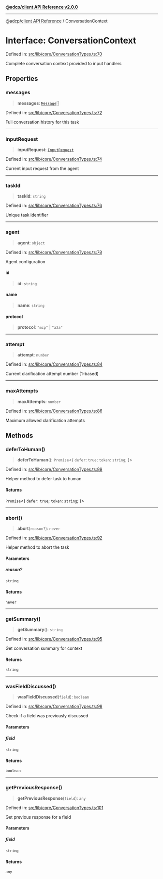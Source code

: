 [**@adcp/client API Reference v2.0.0**](../README.md)

***

[@adcp/client API Reference](../README.md) / ConversationContext

# Interface: ConversationContext

Defined in: [src/lib/core/ConversationTypes.ts:70](https://github.com/adcontextprotocol/adcp-client/blob/9ed0be764adbd110916d257101c95a577b3f15c8/src/lib/core/ConversationTypes.ts#L70)

Complete conversation context provided to input handlers

## Properties

### messages

> **messages**: [`Message`](Message.md)[]

Defined in: [src/lib/core/ConversationTypes.ts:72](https://github.com/adcontextprotocol/adcp-client/blob/9ed0be764adbd110916d257101c95a577b3f15c8/src/lib/core/ConversationTypes.ts#L72)

Full conversation history for this task

***

### inputRequest

> **inputRequest**: [`InputRequest`](InputRequest.md)

Defined in: [src/lib/core/ConversationTypes.ts:74](https://github.com/adcontextprotocol/adcp-client/blob/9ed0be764adbd110916d257101c95a577b3f15c8/src/lib/core/ConversationTypes.ts#L74)

Current input request from the agent

***

### taskId

> **taskId**: `string`

Defined in: [src/lib/core/ConversationTypes.ts:76](https://github.com/adcontextprotocol/adcp-client/blob/9ed0be764adbd110916d257101c95a577b3f15c8/src/lib/core/ConversationTypes.ts#L76)

Unique task identifier

***

### agent

> **agent**: `object`

Defined in: [src/lib/core/ConversationTypes.ts:78](https://github.com/adcontextprotocol/adcp-client/blob/9ed0be764adbd110916d257101c95a577b3f15c8/src/lib/core/ConversationTypes.ts#L78)

Agent configuration

#### id

> **id**: `string`

#### name

> **name**: `string`

#### protocol

> **protocol**: `"mcp"` \| `"a2a"`

***

### attempt

> **attempt**: `number`

Defined in: [src/lib/core/ConversationTypes.ts:84](https://github.com/adcontextprotocol/adcp-client/blob/9ed0be764adbd110916d257101c95a577b3f15c8/src/lib/core/ConversationTypes.ts#L84)

Current clarification attempt number (1-based)

***

### maxAttempts

> **maxAttempts**: `number`

Defined in: [src/lib/core/ConversationTypes.ts:86](https://github.com/adcontextprotocol/adcp-client/blob/9ed0be764adbd110916d257101c95a577b3f15c8/src/lib/core/ConversationTypes.ts#L86)

Maximum allowed clarification attempts

## Methods

### deferToHuman()

> **deferToHuman**(): `Promise`\<\{ `defer`: `true`; `token`: `string`; \}\>

Defined in: [src/lib/core/ConversationTypes.ts:89](https://github.com/adcontextprotocol/adcp-client/blob/9ed0be764adbd110916d257101c95a577b3f15c8/src/lib/core/ConversationTypes.ts#L89)

Helper method to defer task to human

#### Returns

`Promise`\<\{ `defer`: `true`; `token`: `string`; \}\>

***

### abort()

> **abort**(`reason?`): `never`

Defined in: [src/lib/core/ConversationTypes.ts:92](https://github.com/adcontextprotocol/adcp-client/blob/9ed0be764adbd110916d257101c95a577b3f15c8/src/lib/core/ConversationTypes.ts#L92)

Helper method to abort the task

#### Parameters

##### reason?

`string`

#### Returns

`never`

***

### getSummary()

> **getSummary**(): `string`

Defined in: [src/lib/core/ConversationTypes.ts:95](https://github.com/adcontextprotocol/adcp-client/blob/9ed0be764adbd110916d257101c95a577b3f15c8/src/lib/core/ConversationTypes.ts#L95)

Get conversation summary for context

#### Returns

`string`

***

### wasFieldDiscussed()

> **wasFieldDiscussed**(`field`): `boolean`

Defined in: [src/lib/core/ConversationTypes.ts:98](https://github.com/adcontextprotocol/adcp-client/blob/9ed0be764adbd110916d257101c95a577b3f15c8/src/lib/core/ConversationTypes.ts#L98)

Check if a field was previously discussed

#### Parameters

##### field

`string`

#### Returns

`boolean`

***

### getPreviousResponse()

> **getPreviousResponse**(`field`): `any`

Defined in: [src/lib/core/ConversationTypes.ts:101](https://github.com/adcontextprotocol/adcp-client/blob/9ed0be764adbd110916d257101c95a577b3f15c8/src/lib/core/ConversationTypes.ts#L101)

Get previous response for a field

#### Parameters

##### field

`string`

#### Returns

`any`

